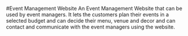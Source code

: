 #Event Management Website
An Event Management Website that can be used by event managers. It lets the customers plan their events in a selected budget and can decide their menu, venue and decor and can contact and communicate with the event managers using the website.

